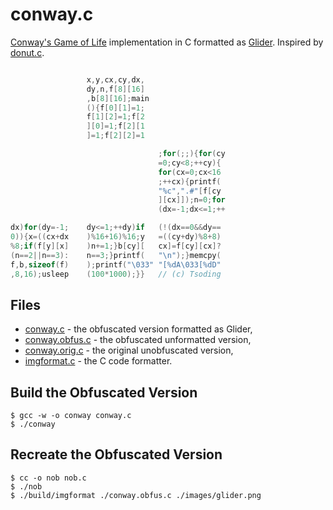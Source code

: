 # conway.c

[Conway's Game of Life](https://en.wikipedia.org/wiki/Conway%27s_Game_of_Life) implementation in C formatted as [Glider](https://en.wikipedia.org/wiki/Glider_(Conway%27s_Game_of_Life)). Inspired by [donut.c](https://www.a1k0n.net/2006/09/15/obfuscated-c-donut.html).

```c

                 x,y,cx,cy,dx,
                 dy,n,f[8][16]
                 ,b[8][16];main
                 (){f[0][1]=1;
                 f[1][2]=1;f[2
                 ][0]=1;f[2][1
                 ]=1;f[2][2]=1

                                 ;for(;;){for(cy
                                 =0;cy<8;++cy){
                                 for(cx=0;cx<16
                                 ;++cx){printf(
                                 "%c",".#"[f[cy
                                 ][cx]]);n=0;for
                                 (dx=-1;dx<=1;++

dx)for(dy=-1;    dy<=1;++dy)if   (!(dx==0&&dy==
0)){x=((cx+dx    )%16+16)%16;y   =((cy+dy)%8+8)
%8;if(f[y][x]    )n+=1;}b[cy][   cx]=f[cy][cx]?
(n==2||n==3):    n==3;}printf(   "\n");}memcpy(
f,b,sizeof(f)    );printf("\033" "[%dA\033[%dD"
,8,16);usleep    (100*1000);}}   // (c) Tsoding
```

## Files

- [conway.c](./conway.c) - the obfuscated version formatted as Glider,
- [conway.obfus.c](./conway.obfus.c) - the obfuscated unformatted version,
- [conway.orig.c](./conway.orig.c) - the original unobfuscated version,
- [imgformat.c](./imgformat.c) - the C code formatter.

## Build the Obfuscated Version

```console
$ gcc -w -o conway conway.c
$ ./conway
```

## Recreate the Obfuscated Version

```console
$ cc -o nob nob.c
$ ./nob
$ ./build/imgformat ./conway.obfus.c ./images/glider.png
```
